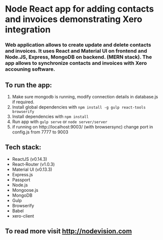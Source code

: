 # Node React app for adding contacts and invoices demonstrating Xero integration
### Web application allows to create update and delete contacts and invoices. It uses React and Material UI on frontend and Node.JS, Express, MongoDB on backend. (MERN stack). The app allows to synchronize contacts and invoices with Xero accouning software.
 
## To run the app:

1) Make sure mongodb is running, modify connection details in database.js if required.
2) Install global dependencies with `npm install -g gulp react-tools browserify`
3) Install dependencies with `npm install`
4) Run app with `gulp serve` or `node server/server`
5) if running on http://localhost:9003/ (with browsersync) change port in config.js from 7777 to 9003


## Tech stack:

 - ReactJS (v0.14.3)
 - React-Router (v1.0.3)
 - Material UI (v0.13.3)
 - Express.js
 - Passport
 - Node.js
 - Mongoose.js
 - MongoDB
 - Gulp
 - Browserify
 - Babel
 - xero-client

## To read more visit http://nodevision.com